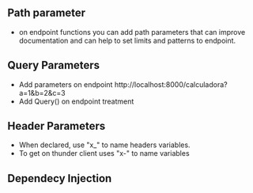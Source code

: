 ## Path parameter
 - on endpoint functions you can add path parameters that can improve documentation and can help to set limits and patterns to endpoint.


## Query Parameters
 - Add parameters on endpoint http://localhost:8000/calculadora?a=1&b=2&c=3
 - Add Query() on endpoint treatment

## Header Parameters
- When declared, use "x_" to name headers variables.
- To get on thunder client uses "x-" to name variables


## Dependecy Injection